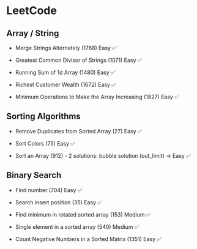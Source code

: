 # LeetCode

## Array / String

- Merge Strings Alternately (1768)
  Easy ✅

- Greatest Common Divisor of Strings (1071)
  Easy ✅
- Running Sum of 1d Array (1480)
  Easy ✅

- Richest Customer Wealth (1672)
  Easy ✅

- Minimum Operations to Make the Array Increasing (1827)
  Easy ✅

## Sorting Algorithms

- Remove Duplicates from Sorted Array (27)
  Easy ✅

- Sort Colors (75)
  Easy ✅

- Sort an Array (912) - 2 solutions: bubble solution (out_limit) ->
  Easy ✅

## Binary Search

- Find number (704)
  Easy ✅

- Search insert position (35)
  Easy ✅

- Find minimum in rotated sorted array (153)
  Medium ✅

- Single element in a sorted array (540)
  Medium ✅

- Count Negative Numbers in a Sorted Matrix (1351)
  Easy ✅
